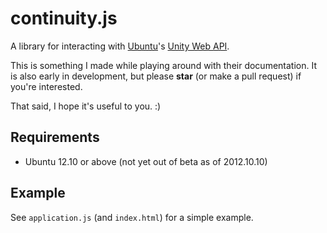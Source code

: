 continuity.js
=============

A library for interacting with [Ubuntu](http://www.ubuntu.com/)'s [Unity Web API](http://developer.ubuntu.com/api/ubuntu-12.04/javascript/unity-web-api-reference.html).

This is something I made while playing around with their documentation.  It is also early in development, but please **star** (or make a pull request) if you're interested.

That said, I hope it's useful to you.  :)

Requirements
------------

* Ubuntu 12.10 or above (not yet out of beta as of 2012.10.10)

Example
-------

See `application.js` (and `index.html`) for a simple example.
